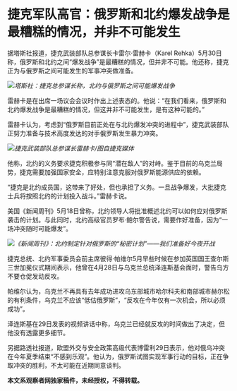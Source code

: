 # 捷克军队高官：俄罗斯和北约爆发战争是最糟糕的情况，并非不可能发生

据塔斯社报道，捷克武装部队总参谋长卡雷尔·雷赫卡（Karel
Rehka）5月30日称，俄罗斯和北约之间“爆发战争”是最糟糕的情况，但并非不可能。他还称，捷克正为与俄罗斯之间可能发生的军事冲突做准备。

![](https://inews.gtimg.com/newsapp_bt/0/15801609708/1000)_塔斯社：捷克总参谋长称，北约与俄罗斯之间可能爆发战争_

雷赫卡是在出席一场议会会议时作出上述表态的。他说：“在我们看来，俄罗斯和北约爆发战争是最糟糕的情况，但这并非不可能发生，是有这种可能的。”

雷赫卡认为，考虑到“俄罗斯目前正处在与北约爆发冲突的进程中”，捷克武装部队正努力准备与技术高度发达的对手俄罗斯发生暴力冲突。

![](https://inews.gtimg.com/newsapp_bt/0/15801609710/1000)_捷克武装部队总参谋长雷赫卡/图自捷克媒体_

他称，北约的义务要求捷克积极参与同“潜在敌人”的对峙。鉴于目前的乌克兰局势，捷克需要加强国家安全，应特别注意克服对俄罗斯能源供应的依赖。

“捷克是北约成员国，这带来了好处，但也承担了义务。一旦战争爆发，大批捷克士兵将按照北约的计划投入战斗。”雷赫卡说。

美国《新闻周刊》5月18日曾称，北约领导人将批准概述北约可以如何应对俄罗斯袭击的计划。与此同时，北约高级官员罗布·鲍尔警告说，需要作好准备，因为“一场冲突随时可能爆发”。

![](https://inews.gtimg.com/newsapp_bt/0/15801609712/1000)_《新闻周刊》：北约制定针对俄罗斯的“秘密计划”——我们准备好今夜开战_

捷克总统、北约军事委员会前主席彼得·帕维尔5月早些时候在参加英国国王查尔斯三世加冕仪式期间表示，他曾在4月28日与乌克兰总统泽连斯基会面时，警告乌方不要仓促发动反攻。

帕维尔认为，乌克兰不再具有去年成功进攻乌东部城市哈尔科夫和南部城市赫尔松的有利条件，乌克兰不应该“低估俄罗斯”，“反攻在今年仅有一次机会，所以必须成功”。

泽连斯基在29日发表的视频讲话中称，乌克兰已经就反攻的时间做出了决定，但他没有透露更多细节。

另据路透社报道，欧盟外交与安全政策高级代表博雷利29日表示，他对俄乌冲突在今年夏季结束“不感到乐观”。他认为，俄罗斯试图实现军事行动的目标，正在争取冲突的胜利，不太可能在近期同意谈判。

**本文系观察者网独家稿件，未经授权，不得转载。**

